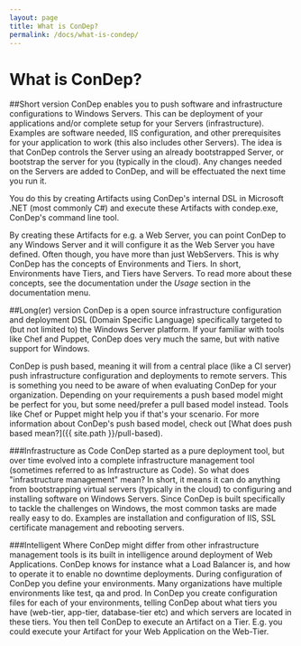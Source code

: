 ```yaml
---
layout: page
title: What is ConDep?
permalink: /docs/what-is-condep/
---
```


What is ConDep?
===============

##Short version
ConDep enables you to push software and infrastructure configurations to Windows Servers. This can be deployment of your applications and/or complete setup for your Servers (infrastructure). Examples are software needed, IIS configuration, and other prerequisites for your application to work (this also includes other Servers). The idea is that ConDep controls the Server using an already bootstrapped Server, or bootstrap the server for you (typically in the cloud). Any changes needed on the Servers are added to ConDep, and will be effectuated the next time you run it.

You do this by creating Artifacts using ConDep's internal DSL in Microsoft .NET (most commonly C#) and execute these Artifacts with condep.exe, ConDep's command line tool. 

By creating these Artifacts for e.g. a Web Server, you can point ConDep to any Windows Server and it will configure it as the Web Server you have defined. Often though, you have more than just WebServers. This is why ConDep has the concepts of Environments and Tiers. In short, Environments have Tiers, and Tiers have Servers. To read more about these concepts, see the documentation under the _Usage_ section in the documentation menu.

##Long(er) version
ConDep is a open source infrastructure configuration and deployment DSL (Domain Specific Language) specifically targeted to (but not limited to) the Windows Server platform. If your familiar with tools like Chef and Puppet, ConDep does very much the same, but with native support for Windows.

ConDep is push based, meaning it will from a central place (like a CI server) push infrastructure configuration and deployments to remote servers. This is something you need to be aware of when evaluating ConDep for your organization. Depending on your requirements a push based model might be perfect for you, but some need/prefer a pull based model instead. Tools like Chef or Puppet might help you if that's your scenario. For more information about ConDep's push based model, check out [What does push based mean?]({{ site.path }}/pull-based).

###Infrastructure as Code
ConDep started as a pure deployment tool, but over time evolved into a complete infrastructure management tool (sometimes referred to as Infrastructure as Code). So what does "infrastructure management" mean? In short, it means it can do anything from bootstrapping virtual servers (typically in the cloud) to configuring and installing software on Windows Servers. Since ConDep is built specifically to tackle the challenges on Windows, the most common tasks are made really easy to do. Examples are installation and configuration of IIS, SSL certificate management and rebooting servers.

###Intelligent
Where ConDep might differ from other infrastructure management tools is its built in intelligence around deployment of Web Applications. ConDep knows for instance what a Load Balancer is, and how to operate it to enable no downtime deployments. During configuration of ConDep you define your environments. Many organizations have multiple environments like test, qa and prod. In ConDep you create configuration files for each of your environments, telling ConDep about what tiers you have (web-tier, app-tier, database-tier etc) and which servers are located in these tiers. You then tell ConDep to execute an Artifact on a Tier. E.g. you could execute your Artifact for your Web Application on the Web-Tier.